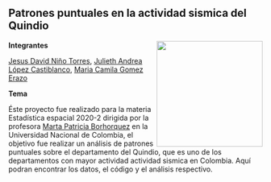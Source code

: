 ## Patrones puntuales en la actividad sismica del Quindio

<img align="right" src="https://www.vmcdn.ca/f/files/glaciermedia/import/lmp-all/941827-maxresdefault.jpg;w=960?transparent=1&palette=1" width=210 height=210 />   

**Integrantes**

[Jesus David Niño Torres](),
[Julieth Andrea López Castiblanco](),
[Maria Camila Gomez Erazo]() 

**Tema**

Éste proyecto fue realizado para la materia Estadística espacial 2020-2 dirigida por la profesora [Marta Patricia Borhorquez](https://sites.google.com/unal.edu.co/marthapatriciabohorquezcastaed/home) en la Universidad Nacional de Colombia, el objetivo fue realizar un análisis de patrones puntuales sobre el departamento del Quindio, que es uno de los departamentos con mayor actividad actividad sismica en Colombia. Aquí podran encontrar los datos, el código y el análisis respectivo.
